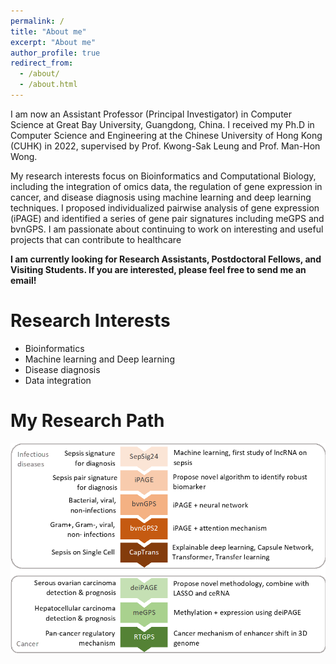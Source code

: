 ```yaml
---
permalink: /
title: "About me"
excerpt: "About me"
author_profile: true
redirect_from: 
  - /about/
  - /about.html
---
```


I am now an Assistant Professor (Principal Investigator) in Computer Science at Great Bay University, Guangdong, China. I received my Ph.D in Computer Science and Engineering at the Chinese University of Hong Kong (CUHK) in 2022, supervised by Prof. Kwong-Sak Leung and Prof. Man-Hon Wong. 

My research interests focus on Bioinformatics and Computational Biology, including the integration of omics data, the regulation of gene expression in cancer, and disease diagnosis using machine learning and deep learning techniques. I proposed individualized pairwise analysis of gene expression (iPAGE) and identified a series of gene pair signatures including meGPS and bvnGPS. I am passionate about continuing to work on interesting and useful projects that can contribute to healthcare

**I am currently looking for Research Assistants, Postdoctoral Fellows, and Visiting Students. If you are interested, please feel free to send me an email!**

Research Interests
======
* Bioinformatics
* Machine learning and Deep learning
* Disease diagnosis
* Data integration

My Research Path
======
![research_path](research_path.png)
